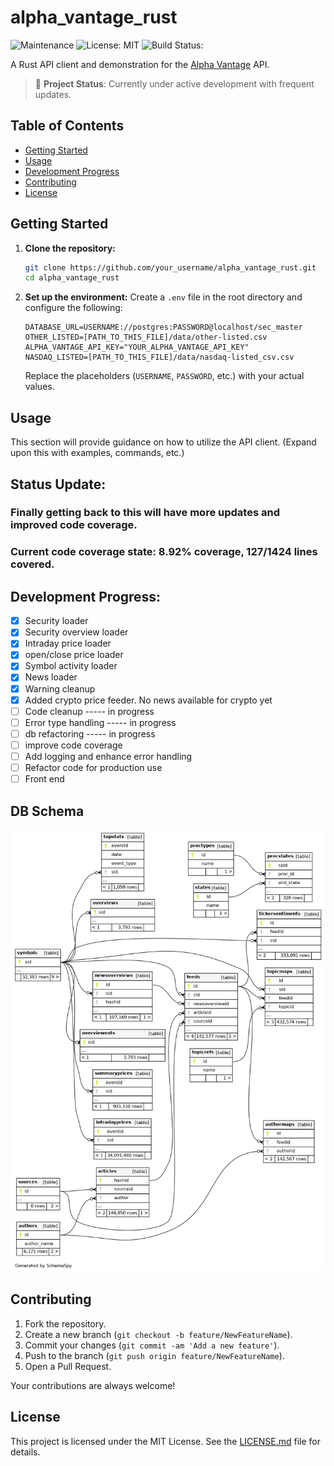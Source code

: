 # alpha_vantage_rust

![Maintenance](https://img.shields.io/badge/Maintained%3F-yes-green.svg)
![License: MIT](https://img.shields.io/badge/License-MIT-blue.svg)
![Build Status:](https://github.com/dbrowne/alpha_vantage_rust/actions/workflows/rust.yml/badge.svg)

A Rust API client and demonstration for the [Alpha Vantage](https://www.alphavantage.co/) API.

> 🚧 **Project Status**: Currently under active development with frequent updates.

## Table of Contents
- [Getting Started](#getting-started)
- [Usage](#usage)
- [Development Progress](#development-progress)
- [Contributing](#contributing)
- [License](#license)

## Getting Started

1. **Clone the repository:**
    ```sh
    git clone https://github.com/your_username/alpha_vantage_rust.git
    cd alpha_vantage_rust
    ```

2. **Set up the environment:**
   Create a `.env` file in the root directory and configure the following:

    ```dotenv
    DATABASE_URL=USERNAME://postgres:PASSWORD@localhost/sec_master
    OTHER_LISTED=[PATH_TO_THIS_FILE]/data/other-listed.csv
    ALPHA_VANTAGE_API_KEY="YOUR_ALPHA_VANTAGE_API_KEY"
    NASDAQ_LISTED=[PATH_TO_THIS_FILE]/data/nasdaq-listed_csv.csv
    ```

   Replace the placeholders (`USERNAME`, `PASSWORD`, etc.) with your actual values.

## Usage

This section will provide guidance on how to utilize the API client. (Expand upon this with examples, commands, etc.)

## Status Update:
### Finally getting back to this will have more updates and improved code coverage. 
### Current code coverage state: 8.92% coverage, 127/1424 lines covered.

## Development Progress:
- [x] Security loader
- [x] Security overview loader
- [x] Intraday price loader
- [x] open/close price loader
- [x] Symbol activity loader
- [x] News loader
- [x] Warning cleanup 
- [x] Added crypto price feeder. No news available for crypto yet
- [ ] Code cleanup ----- in progress
- [ ] Error type handling ----- in progress
- [ ] db refactoring  ----- in progress
- [ ] improve code coverage
- [ ] Add logging and enhance error handling
- [ ] Refactor code for production use 
- [ ] Front end

## DB Schema
![plot](schema.png)

## Contributing

1. Fork the repository.
2. Create a new branch (`git checkout -b feature/NewFeatureName`).
3. Commit your changes (`git commit -am 'Add a new feature'`).
4. Push to the branch (`git push origin feature/NewFeatureName`).
5. Open a Pull Request.

Your contributions are always welcome!

## License

This project is licensed under the MIT License. See the [LICENSE.md](LICENSE.md) file for details.

